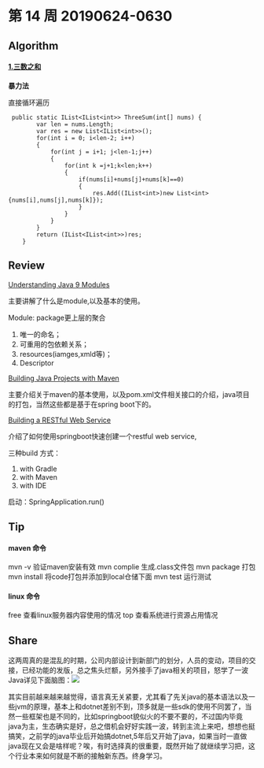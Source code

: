 # 第 14 周 20190624-0630

## Algorithm

#### [1.三数之和](https://leetcode-cn.com/problems/3sum/)

**暴力法**

直接循环遍历

     public static IList<IList<int>> ThreeSum(int[] nums) {
            var len = nums.Length;
            var res = new List<IList<int>>();
            for(int i = 0; i<len-2; i++)
            {
                for(int j = i+1; j<len-1;j++)
                {
                    for(int k =j+1;k<len;k++)
                    {
                        if(nums[i]+nums[j]+nums[k]==0)
                        {
                            res.Add((IList<int>)new List<int>{nums[i],nums[j],nums[k]});
                        }
                    }
                }
            }
            return (IList<IList<int>>)res;
        }

## Review

[Understanding Java 9 Modules](https://www.oracle.com/corporate/features/understanding-java-9-modules.html)

主要讲解了什么是module,以及基本的使用。

Module: package更上层的聚合

1. 唯一的命名；
2. 可重用的包依赖关系；
3. resources(iamges,xmld等)；
4. Descriptor


[Building Java Projects with Maven](https://spring.io/guides/gs/maven/)

主要介绍关于maven的基本使用，以及pom.xml文件相关接口的介绍，java项目的打包，当然这些都是基于在spring boot下的。

[Building a RESTful Web Service](https://spring.io/guides/gs/rest-service/)

介绍了如何使用springboot快速创建一个restful web service,

三种build 方式：

1. with Gradle
2. with Maven
3. with IDE

启动：SpringApplication.run()

## Tip

#### maven 命令

mvn -v 验证maven安装有效
mvn complie 生成.class文件包
mvn package 打包
mvn install 将code打包并添加到local仓储下面
mvn test 运行测试

#### linux 命令

free 查看linux服务器内容使用的情况
top 查看系统进行资源占用情况

## Share

这两周真的是混乱的时期，公司内部设计到新部门的划分，人员的变动，项目的交接，已经功能的发版，总之焦头烂额，另外接手了java相关的项目，怒学了一波Java详见下面脑图：![](https://github.com/sunbaochao/ARTS/blob/master/images/14_java.png)

其实目前越来越来越觉得，语言真无关紧要，尤其看了先关java的基本语法以及一些jvm的原理，基本上和dotnet差别不到，顶多就是一些sdk的使用不同罢了，当然一些框架也是不同的，比如springboot貌似火的不要不要的，不过国内毕竟java为主，生态确实是好，总之借机会好好实践一波，转到主流上来吧，想想也挺搞笑，之前学的java毕业后开始搞dotnet,5年后又开始了java，如果当时一直做java现在又会是啥样呢？唉，有时选择真的很重要，既然开始了就继续学习把，这个行业本来如何就是不断的接触新东西。终身学习。